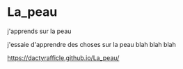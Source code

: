 # La_peau
j'apprends sur la peau

j'essaie d'apprendre des choses sur la peau blah blah blah

https://dactyrafficle.github.io/La_peau/
